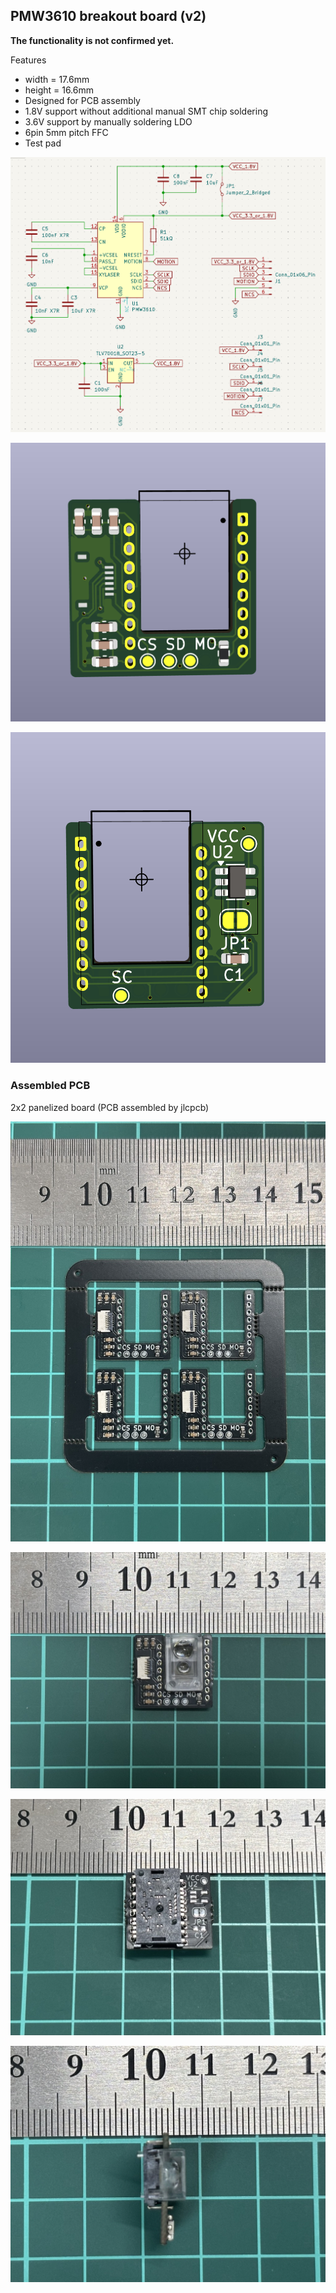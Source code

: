 ## PMW3610 breakout board (v2)

**The functionality is not confirmed yet.**

Features

- width = 17.6mm
- height = 16.6mm
- Designed for PCB assembly
- 1.8V support without additional manual SMT chip soldering
- 3.6V support by manually soldering LDO
- 6pin 5mm pitch FFC
- Test pad

![](img/sch.png)

![](img/pcb-front.png)

![](img/pcb-bottom.png)

### Assembled PCB

2x2 panelized board (PCB assembled by jlcpcb)

![](img/2x2_panelized.jpeg)

![](img/front.jpeg)

![](img/bottom.jpeg)

![](img/side.jpeg)
